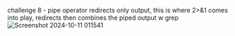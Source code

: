 challenge 8 - pipe operator redirects only output, this is where 2>&1 comes into play, redirects then combines the piped output w grep 
![Screenshot 2024-10-11 011541](https://github.com/user-attachments/assets/c08d8469-dae9-4220-bcaf-8f448538e366)
